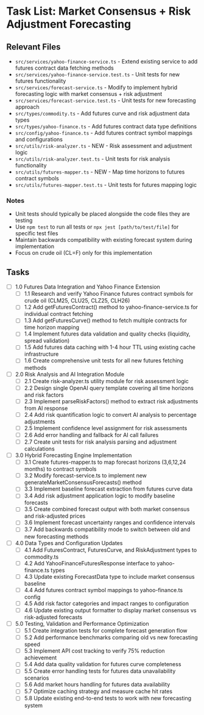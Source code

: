 # Task List: Market Consensus + Risk Adjustment Forecasting

## Relevant Files

- `src/services/yahoo-finance-service.ts` - Extend existing service to add futures contract data fetching methods
- `src/services/yahoo-finance-service.test.ts` - Unit tests for new futures functionality
- `src/services/forecast-service.ts` - Modify to implement hybrid forecasting logic with market consensus + risk adjustment
- `src/services/forecast-service.test.ts` - Unit tests for new forecasting approach
- `src/types/commodity.ts` - Add futures curve and risk adjustment data types
- `src/types/yahoo-finance.ts` - Add futures contract data type definitions
- `src/config/yahoo-finance.ts` - Add futures contract symbol mappings and configurations
- `src/utils/risk-analyzer.ts` - NEW - Risk assessment and adjustment logic
- `src/utils/risk-analyzer.test.ts` - Unit tests for risk analysis functionality
- `src/utils/futures-mapper.ts` - NEW - Map time horizons to futures contract symbols
- `src/utils/futures-mapper.test.ts` - Unit tests for futures mapping logic

### Notes

- Unit tests should typically be placed alongside the code files they are testing
- Use `npm test` to run all tests or `npx jest [path/to/test/file]` for specific test files
- Maintain backwards compatibility with existing forecast system during implementation
- Focus on crude oil (CL=F) only for this implementation

## Tasks

- [ ] 1.0 Futures Data Integration and Yahoo Finance Extension
  - [ ] 1.1 Research and verify Yahoo Finance futures contract symbols for crude oil (CLM25, CLU25, CLZ25, CLH26)
  - [ ] 1.2 Add getFuturesContract() method to yahoo-finance-service.ts for individual contract fetching
  - [ ] 1.3 Add getFuturesCurve() method to fetch multiple contracts for time horizon mapping
  - [ ] 1.4 Implement futures data validation and quality checks (liquidity, spread validation)
  - [ ] 1.5 Add futures data caching with 1-4 hour TTL using existing cache infrastructure
  - [ ] 1.6 Create comprehensive unit tests for all new futures fetching methods

- [ ] 2.0 Risk Analysis and AI Integration Module
  - [ ] 2.1 Create risk-analyzer.ts utility module for risk assessment logic
  - [ ] 2.2 Design single OpenAI query template covering all time horizons and risk factors
  - [ ] 2.3 Implement parseRiskFactors() method to extract risk adjustments from AI response
  - [ ] 2.4 Add risk quantification logic to convert AI analysis to percentage adjustments
  - [ ] 2.5 Implement confidence level assignment for risk assessments
  - [ ] 2.6 Add error handling and fallback for AI call failures
  - [ ] 2.7 Create unit tests for risk analysis parsing and adjustment calculations

- [ ] 3.0 Hybrid Forecasting Engine Implementation
  - [ ] 3.1 Create futures-mapper.ts to map forecast horizons (3,6,12,24 months) to contract symbols
  - [ ] 3.2 Modify forecast-service.ts to implement new generateMarketConsensusForecasts() method
  - [ ] 3.3 Implement baseline forecast extraction from futures curve data
  - [ ] 3.4 Add risk adjustment application logic to modify baseline forecasts
  - [ ] 3.5 Create combined forecast output with both market consensus and risk-adjusted prices
  - [ ] 3.6 Implement forecast uncertainty ranges and confidence intervals
  - [ ] 3.7 Add backwards compatibility mode to switch between old and new forecasting methods

- [ ] 4.0 Data Types and Configuration Updates
  - [ ] 4.1 Add FuturesContract, FuturesCurve, and RiskAdjustment types to commodity.ts
  - [ ] 4.2 Add YahooFinanceFuturesResponse interface to yahoo-finance.ts types
  - [ ] 4.3 Update existing ForecastData type to include market consensus baseline
  - [ ] 4.4 Add futures contract symbol mappings to yahoo-finance.ts config
  - [ ] 4.5 Add risk factor categories and impact ranges to configuration
  - [ ] 4.6 Update existing output formatter to display market consensus vs risk-adjusted forecasts

- [ ] 5.0 Testing, Validation and Performance Optimization
  - [ ] 5.1 Create integration tests for complete forecast generation flow
  - [ ] 5.2 Add performance benchmarks comparing old vs new forecasting speed
  - [ ] 5.3 Implement API cost tracking to verify 75% reduction achievement
  - [ ] 5.4 Add data quality validation for futures curve completeness
  - [ ] 5.5 Create error handling tests for futures data unavailability scenarios
  - [ ] 5.6 Add market hours handling for futures data availability
  - [ ] 5.7 Optimize caching strategy and measure cache hit rates
  - [ ] 5.8 Update existing end-to-end tests to work with new forecasting system